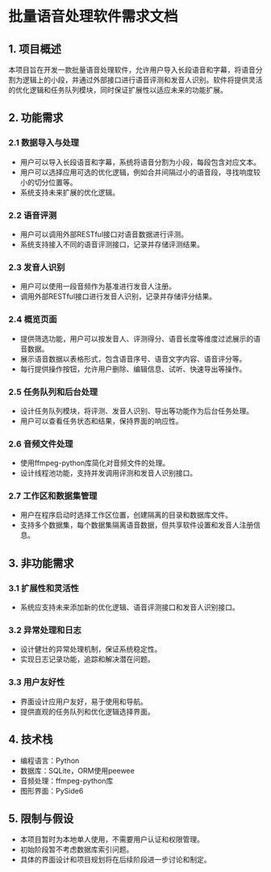 # 批量语音处理软件需求文档

## 1. 项目概述

本项目旨在开发一款批量语音处理软件，允许用户导入长段语音和字幕，将语音分割为逻辑上的小段，并通过外部接口进行语音评测和发音人识别。软件将提供灵活的优化逻辑和任务队列模块，同时保证扩展性以适应未来的功能扩展。

## 2. 功能需求

### 2.1 数据导入与处理

- 用户可以导入长段语音和字幕，系统将语音分割为小段，每段包含对应文本。
- 用户可以选择应用可选的优化逻辑，例如合并间隔过小的语音段，寻找响度较小的切分位置等。
- 系统支持未来扩展的优化逻辑。

### 2.2 语音评测

- 用户可以调用外部RESTful接口对语音数据进行评测。
- 系统支持接入不同的语音评测接口，记录并存储评测结果。

### 2.3 发音人识别

- 用户可以使用一段音频作为基准进行发音人注册。
- 调用外部RESTful接口进行发音人识别，记录并存储评分结果。

### 2.4 概览页面

- 提供筛选功能，用户可以按发音人、评测得分、语音长度等维度过滤展示的语音数据。
- 展示语音数据以表格形式，包含语音序号、语音文字内容、语音评分等。
- 每行提供操作按钮，允许用户删除、编辑信息、试听、快速导出等操作。

### 2.5 任务队列和后台处理

- 设计任务队列模块，将评测、发音人识别、导出等功能作为后台任务处理。
- 用户可以查看任务状态和结果，保持界面的响应性。

### 2.6 音频文件处理

- 使用ffmpeg-python库简化对音频文件的处理。
- 设计线程池功能，支持并发调用评测和发音人识别接口。

### 2.7 工作区和数据集管理

- 用户在程序启动时选择工作区位置，创建隔离的目录和数据库文件。
- 支持多个数据集，每个数据集隔离语音数据，但共享软件设置和发音人注册信息。

## 3. 非功能需求

### 3.1 扩展性和灵活性

- 系统应支持未来添加新的优化逻辑、语音评测接口和发音人识别接口。

### 3.2 异常处理和日志

- 设计健壮的异常处理机制，保证系统稳定性。
- 实现日志记录功能，追踪和解决潜在问题。

### 3.3 用户友好性

- 界面设计应用户友好，易于使用和导航。
- 提供直观的任务队列和优化逻辑选择界面。

## 4. 技术栈

- 编程语言：Python
- 数据库：SQLite，ORM使用peewee
- 音频处理：ffmpeg-python库
- 图形界面：PySide6

## 5. 限制与假设

- 本项目暂时为本地单人使用，不需要用户认证和权限管理。
- 初始阶段暂不考虑数据库索引问题。
- 具体的界面设计和项目规划将在后续阶段进一步讨论和制定。